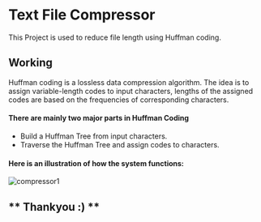 # **Text File Compressor**

This Project is used to reduce file length using Huffman coding.

## **Working**

Huffman coding is a lossless data compression algorithm. The idea is to assign variable-length codes to input characters, lengths of the assigned codes are based on the frequencies of corresponding characters. 

#### There are mainly two major parts in Huffman Coding

- Build a Huffman Tree from input characters.
- Traverse the Huffman Tree and assign codes to characters.

#### Here is an illustration of how the system functions:

![compressor1](https://github.com/SatyamGoyal42/Text-File-Compressor/assets/134623961/02e82e0c-7592-45ef-a794-128a5ee04754)

## ** Thankyou :) **

